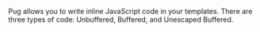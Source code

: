 Pug allows you to write inline JavaScript code in your templates.
There are three types of code: Unbuffered, Buffered, and Unescaped Buffered.